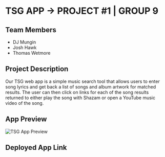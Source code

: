# TSG APP → PROJECT #1 | GROUP 9

## Team Members

- DJ Mungin
- Josh Hawk
- Thomas Wetmore

## Project Description

Our TSG web app is a simple music search tool that allows users to enter song lyrics and get back a list of songs and album artwork for matched results. The user can then click on links for each of the song results returned to either play the song with Shazam or open a YouTube music video of the song.

## App Preview

![TSG App Preview](./assets/images/TSG%20App%20Preview.gif)

## Deployed App Link

<!-- Insert link to deployed app here... -->